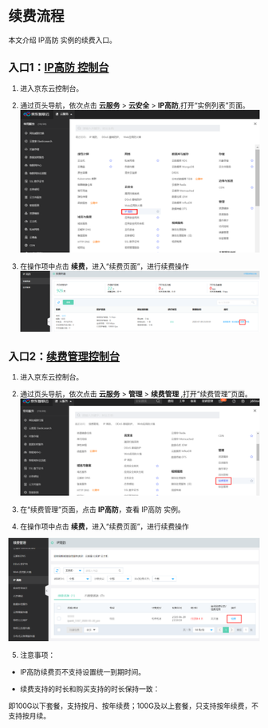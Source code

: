 # 续费流程

本文介绍 IP高防 实例的续费入口。


## 入口1：[IP高防 控制台](https://ip-anti-console.jdcloud.com/instancelist)

1. 进入京东云控制台。

2. 通过页头导航，依次点击 **云服务** >  **云安全** >  **IP高防**,打开“实例列表”页面。
![](../../../../image/Advanced%20Anti-DDoS/price05.png)

3. 在操作项中点击 **续费**，进入“续费页面”，进行续费操作
![](../../../../image/Advanced%20Anti-DDoS/price06.png)
   

## 入口2：[续费管理控制台](https://renewal-console.jdcloud.com/renew/ipanti)

1. 进入京东云控制台。

2. 通过页头导航，依次点击 **云服务** > **管理** > **续费管理** ,打开“续费管理”页面。
   ![](../../../../image/Advanced%20Anti-DDoS/price07.png)
   
3. 在“续费管理”页面，点击 **IP高防**，查看 IP高防 实例。

4. 在操作项中点击 **续费**，进入“续费页面”，进行续费操作

![](../../../../image/Advanced%20Anti-DDoS/price08.png)

5. 注意事项：

- IP高防续费页不支持设置统一到期时间。

- 续费支持的时长和购买支持的时长保持一致：

即100G以下套餐，支持按月、按年续费；100G及以上套餐，只支持按年续费，不支持按月续。
